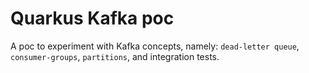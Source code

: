 # Quarkus Kafka poc

A poc to experiment with Kafka concepts, namely: `dead-letter queue`, `consumer-groups`, `partitions`, and integration tests.
